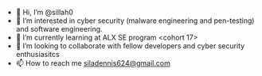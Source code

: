 - 👋 Hi, I’m @sillah0
- 👀 I’m interested in cyber security (malware engineering and pen-testing) and software engineering.
- 🌱 I’m currently learning at ALX SE program <cohort 17>
- 💞️ I’m looking to collaborate with fellow developers and cyber security enthusiasitcs 
- 📫 How to reach me siladennis624@gmail.com

<!---
sillah0/sillah0 is a ✨ special ✨ repository because its `README.md` (this file) appears on your GitHub profile.
You can click the Preview link to take a look at your changes.
--->

